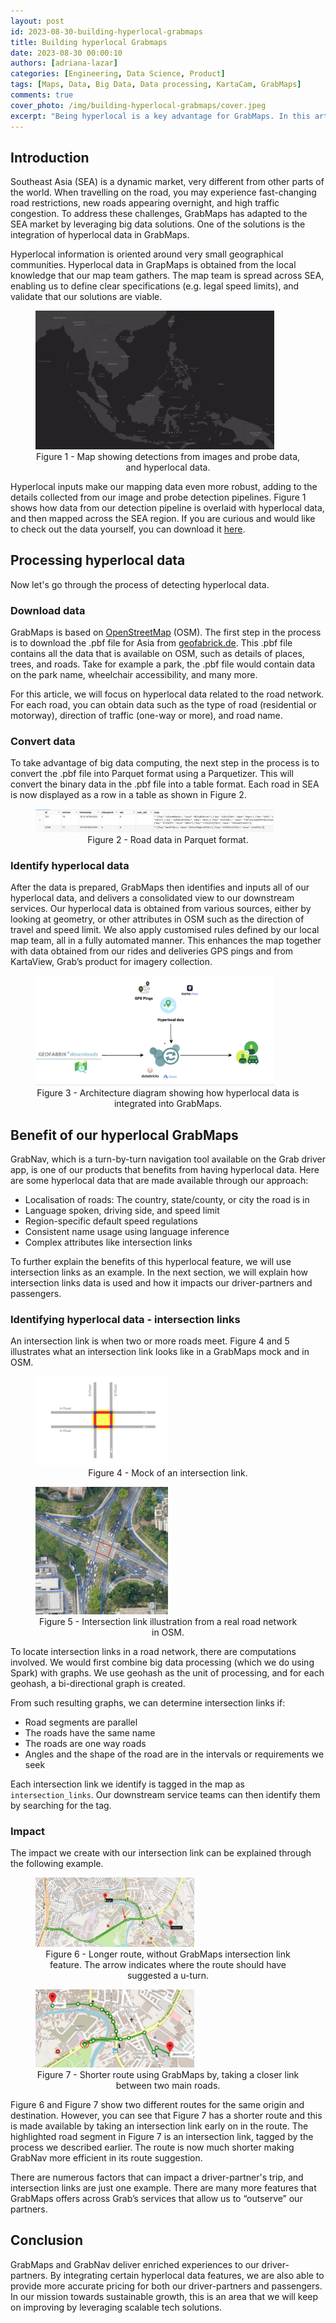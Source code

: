 ```yaml
---
layout: post
id: 2023-08-30-building-hyperlocal-grabmaps
title: Building hyperlocal Grabmaps
date: 2023-08-30 00:00:10
authors: [adriana-lazar]
categories: [Engineering, Data Science, Product]
tags: [Maps, Data, Big Data, Data processing, KartaCam, GrabMaps]
comments: true
cover_photo: /img/building-hyperlocal-grabmaps/cover.jpeg
excerpt: "Being hyperlocal is a key advantage for GrabMaps. In this article we will explain what being hyperlocal means and how it helps GrabMaps bring value to our driver-partners and passengers through the Grab platform."
---
```


## Introduction

Southeast Asia (SEA) is a dynamic market, very different from other parts of the world. When travelling on the road, you may experience fast-changing road restrictions, new roads appearing overnight, and high traffic congestion. To address these challenges, GrabMaps has adapted to the SEA market by leveraging big data solutions. One of the solutions is the integration of hyperlocal data in GrabMaps.

Hyperlocal information is oriented around very small geographical communities. Hyperlocal data in GrapMaps is obtained from the local knowledge that our map team gathers. The map team is spread across SEA, enabling us to define clear specifications (e.g. legal speed limits), and validate that our solutions are viable.

<div class="post-image-section"><figure>
  <img src="/img/building-hyperlocal-grabmaps/map-detection.gif" alt="" style="width:90%"><figcaption align="middle">Figure 1 - Map showing detections from images and probe data, and hyperlocal data.
</figcaption>
  </figure>
</div>

Hyperlocal inputs make our mapping data even more robust, adding to the details collected from our image and probe detection pipelines. Figure 1 shows how data from our detection pipeline is overlaid with hyperlocal data, and then mapped across the SEA region. If you are curious and would like to check out the data yourself, you can download it [here](https://dumps.improveosm.org/). 

## Processing hyperlocal data

Now let's go through the process of detecting hyperlocal data.

### Download data

GrabMaps is based on [OpenStreetMap](https://www.openstreetmap.org/) (OSM). The first step in the process is to download the .pbf file for Asia from [geofabrick.de](https://www.geofabrik.de/). This .pbf file contains all the data that is available on OSM, such as details of places, trees, and roads. Take for example a park, the .pbf file would contain data on the park name, wheelchair accessibility, and many more. 

For this article, we will focus on hyperlocal data related to the road network. For each road, you can obtain data such as the type of road (residential or motorway), direction of traffic (one-way or more), and road name.

### Convert data
To take advantage of big data computing, the next step in the process is to convert the .pbf file into Parquet format using a Parquetizer. This will convert the binary data in the .pbf file into a table format. Each road in SEA is now displayed as a row in a table as shown in Figure 2.

<div class="post-image-section"><figure>
  <img src="/img/building-hyperlocal-grabmaps/data-parquet.png" alt="" style="width:90%"><figcaption align="middle">Figure 2 - Road data in Parquet format.
</figcaption>
  </figure>
</div>

### Identify hyperlocal data

After the data is prepared, GrabMaps then identifies and inputs all of our hyperlocal data, and delivers a consolidated view to our downstream services. Our hyperlocal data is obtained from various sources, either by looking at geometry, or other attributes in OSM such as the  direction of travel and speed limit. We also apply customised rules defined by our local map team, all in a fully automated manner. This enhances the map together with data obtained from our rides and deliveries GPS pings and from KartaView, Grab’s product for imagery collection.

<div class="post-image-section"><figure>
  <img src="/img/building-hyperlocal-grabmaps/architecture.png" alt="" style="width:90%"><figcaption align="middle">Figure 3 - Architecture diagram showing how hyperlocal data is integrated into GrabMaps.
</figcaption>
  </figure>
</div>

## Benefit of our hyperlocal GrabMaps

GrabNav, which is a turn-by-turn navigation tool available on the Grab driver app,  is one of our products that benefits from having hyperlocal data. Here are some hyperlocal data that are made available through our approach:

- Localisation of roads: The country, state/county, or city the road is in
- Language spoken, driving side, and speed limit
- Region-specific default speed regulations 
- Consistent name usage using language inference
- Complex attributes like intersection links

To further explain the benefits of this hyperlocal feature, we will use intersection links as an example. In the next section, we will explain how intersection links data is used and how it impacts our driver-partners and passengers.

### Identifying hyperlocal data - intersection links
An intersection link is when two or more roads meet. Figure 4 and 5 illustrates what an intersection link looks like in a GrabMaps mock and in OSM.

<div class="post-image-section"><figure>
  <img src="/img/building-hyperlocal-grabmaps/intersection-link-mock.png" alt="" style="width:50%"><figcaption align="middle">Figure 4 - Mock of an intersection link. 
</figcaption>
  </figure>
</div>

<div class="post-image-section"><figure>
  <img src="/img/building-hyperlocal-grabmaps/intersection-link-illustration.png" alt="" style="width:50%"><figcaption align="middle">Figure 5 - Intersection link illustration from a real road network in OSM.  
</figcaption>
  </figure>
</div>

To locate intersection links in a road network, there are computations involved. We would first combine big data processing (which we do using Spark) with graphs. We use geohash as the unit of processing, and for each geohash, a bi-directional graph is created. 

From such resulting graphs, we can determine intersection links if:
- Road segments are parallel
- The roads have the same name
- The roads are one way roads
- Angles and the shape of the road are in the intervals or requirements we seek

Each intersection link we identify is tagged in the map as `intersection_links`. Our downstream service teams can then identify them by searching for the tag.

### Impact

The impact we create with our intersection link can be explained through the following example.

<div class="post-image-section"><figure>
  <img src="/img/building-hyperlocal-grabmaps/impact1.png" alt="" style="width:60%"><figcaption align="middle">Figure 6 - Longer route, without GrabMaps intersection link feature. The arrow indicates where the route should have suggested a u-turn.
</figcaption>
  </figure>
</div>

<div class="post-image-section"><figure>
  <img src="/img/building-hyperlocal-grabmaps/impact2.png" alt="" style="width:60%"><figcaption align="middle">Figure 7 - Shorter route using GrabMaps by, taking a closer link between two main roads.
</figcaption>
  </figure>
</div>

Figure 6 and Figure 7 show two different routes for the same origin and destination. However, you can see that Figure 7 has a shorter route and this is made available by taking an intersection link early on in the route. The highlighted road segment in Figure 7 is an intersection link, tagged by the process we described earlier. The route is now much shorter making GrabNav more efficient in its route suggestion.

There are numerous factors that can impact a driver-partner's trip, and intersection links are just one example. There are many more features that GrabMaps offers across Grab’s services that allow us to “outserve” our partners.

## Conclusion

GrabMaps and GrabNav deliver enriched experiences to our driver-partners. By integrating certain hyperlocal data features, we are also able to provide more accurate pricing for both our driver-partners and passengers. In our mission towards sustainable growth, this is an area that we will keep on improving by leveraging scalable tech solutions.